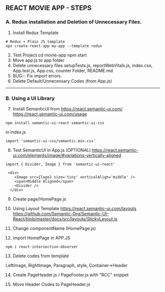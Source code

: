 ## REACT MOVIE APP - STEPS

### A. Redux installation and Deletion of Unnecessary Files.

01. Install Redux Template
```node
# Redux + Plain JS template
npx create-react-app my-app --template redux
```
02. Test Project
cd movie-app
  npm start
03. Move app.js to app folder
04. Delete unnecessary files
setupTests.js, reportWebVitals.js, index.css, App.test.js, App.css, counter Folder, README.md
05. BUG::: Fix import errors.
06. Delete Default/Unnecessary Codes (from App.js)

---
### B. Using a UI Library

07. Install SemanticUI from https://react.semantic-ui.com/
https://react.semantic-ui.com/usage
```node
npm install semantic-ui-react semantic-ui-css
```
in index.js
```node
import 'semantic-ui-css/semantic.min.css'
```

08. Test SemanticUI in App.js (OPTIONAL)
https://react.semantic-ui.com/elements/image/#variations-vertically-aligned

```
import { Divider, Image } from 'semantic-ui-react'
```

```
 <div>
    <Image src={logo} size='tiny' verticalAlign='middle' />
    <span>Middle Aligned</span>
    <Divider />
  </div>
```
09. Create page/HomePage.js
10. Using Layout Template
https://react.semantic-ui.com/layouts
https://github.com/Semantic-Org/Semantic-UI-React/blob/master/docs/src/layouts/StickyLayout.js


11. Change componentName (HomePage.js)

12. import HomePage in APP.JS
```
npm i react-intersection-observer
```

13. Delete codes from template

LeftImage, RightImage, Paragraph, style, Container->Header

14. Create PageHeader.js / PageFooter.js with "RCC" snippet

15. Move Header Codes to PageHeader.js 


